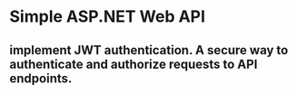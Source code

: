 #  Simple ASP.NET Web API
## implement JWT authentication. A secure way to authenticate and authorize requests to API endpoints.